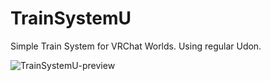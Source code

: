 # TrainSystemU
 Simple Train System for VRChat Worlds. Using regular Udon.
 
![TrainSystemU-preview](https://github.com/77Dignity/TrainSystemU/assets/107360076/afa4d2cf-5df4-445e-a510-253e42d5faee)
